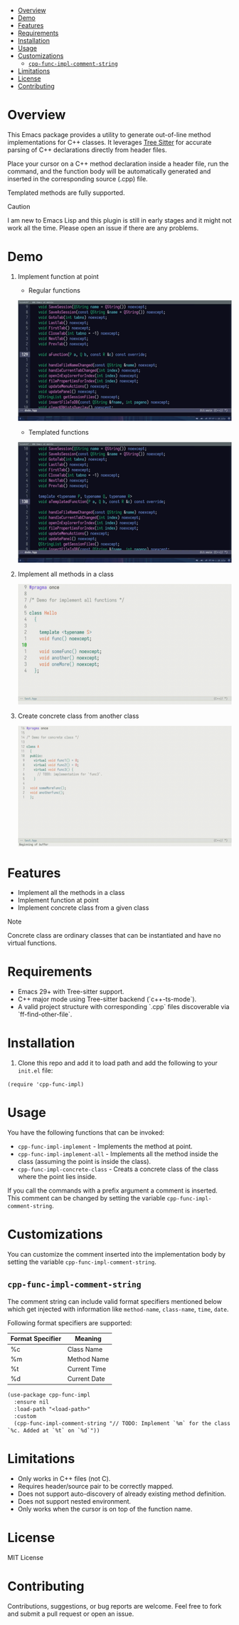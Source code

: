 - [Overview](#overview)
- [Demo](#demo)
- [Features](#features)
- [Requirements](#requirements)
- [Installation](#installation)
- [Usage](#usage)
- [Customizations](#customizations)
  - [`cpp-func-impl-comment-string`](#cpp-func-impl-comment-string)
- [Limitations](#limitations)
- [License](#license)
- [Contributing](#contributing)

# Overview

This Emacs package provides a utility to generate out-of-line method implementations for C++ classes. It leverages [Tree Sitter](https:tree-sitter.github.io/tree-sitter/) for accurate parsing of C++ declarations directly from header files.

Place your cursor on a C++ method declaration inside a header file, run the command, and the function body will be automatically generated and inserted in the corresponding source (.cpp) file.

Templated methods are fully supported.

> [!CAUTION]
> I am new to Emacs Lisp and this plugin is still in early stages and it might not work all the time.
> Please open an issue if there are any problems.

# Demo

1. Implement function at point

    -   Regular functions

    ![img](images/regular.gif)

    -   Templated functions

    ![img](images/templated.gif)

2. Implement all methods in a class

   ![img](images/implement-all.gif)

3. Create concrete class from another class

   ![img](images/concrete-class.gif)


# Features

+ Implement all the methods in a class
+ Implement function at point
+ Implement concrete class from a given class

> [!NOTE]
> Concrete class are ordinary classes that can be instantiated and have no virtual functions.

# Requirements

-   Emacs 29+ with Tree-sitter support.
-   C++ major mode using Tree-sitter backend (\`c++-ts-mode\`).
-   A valid project structure with corresponding \`.cpp\` files discoverable via \`ff-find-other-file\`.

# Installation

1. Clone this repo and add it to load path and add the following to your ``init.el`` file:

```elisp
(require 'cpp-func-impl)
```

# Usage

You have the following functions that can be invoked:

+ `cpp-func-impl-implement` - Implements the method at point.
+ `cpp-func-impl-implement-all` - Implements all the method inside the class (assuming the point is inside the class).
+ `cpp-func-impl-concrete-class` - Creats a concrete class of the class where the point lies inside.

If you call the commands with a prefix argument a comment is inserted.
This comment can be changed by setting the variable
`cpp-func-impl-comment-string`.

# Customizations

You can customize the comment inserted into the implementation body by setting the variable `cpp-func-impl-comment-string`.

## `cpp-func-impl-comment-string`

The comment string can include valid format specifiers mentioned below which get injected with information like `method-name`, `class-name`, `time`, `date`.

Following format specifiers are supported:

| Format Specifier | Meaning      |
|------------------|--------------|
| %c               | Class Name   |
| %m               | Method Name  |
| %t               | Current Time |
| %d               | Current Date |

```elisp
(use-package cpp-func-impl
  :ensure nil
  :load-path "<load-path>"
  :custom
  (cpp-func-impl-comment-string "// TODO: Implement `%m` for the class `%c. Added at `%t` on `%d`"))
```

# Limitations

-   Only works in C++ files (not C).
-   Requires header/source pair to be correctly mapped.
-   Does not support auto-discovery of already existing method definition.
-   Does not support nested environment.
-   Only works when the cursor is on top of the function name.

# License

MIT License

# Contributing

Contributions, suggestions, or bug reports are welcome. Feel free to fork and submit a pull request or open an issue.
